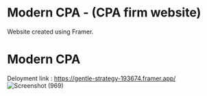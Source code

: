 # Modern CPA - (CPA firm website)
Website created using Framer.
# Modern CPA
Deloyment link : https://gentle-strategy-193674.framer.app/
![Screenshot (969)](https://github.com/user-attachments/assets/c0c67b95-84cc-4203-94f1-fbc10cf75a87)
